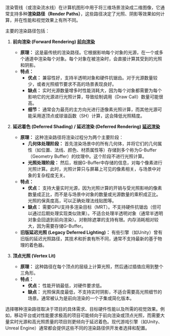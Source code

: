 渲染管线（或渲染流水线）在计算机图形中用于将三维场景渲染成二维图像，它通常支持多种**渲染路径（Render Paths）**，这些路径决定了光照、阴影等效果如何计算，并在性能和视觉效果上有所不同。

主要的渲染路径包括：

1. **前向渲染 (Forward Rendering) [前向渲染](前向渲染.md)**
    
    - **原理：** 这是最传统的渲染路径。它根据影响每个对象的光源，在一个或多个通道中渲染每个对象。每个对象在被渲染时，会直接计算其受到的光照和阴影。
    - **特点：**
        - **优点：** 兼容性好，支持半透明对象和硬件抗锯齿。对于光源数量较少，或者光照细节要求不高的场景表现良好。
        - **缺点：** 实时光源数量增多时性能消耗大，因为每个对象都需要为每个影响它的光源进行光照计算，导致绘制调用（Draw Call）数量可能很高。
        - **细节：** 通常会为最亮的主方向光进行逐像素光照计算，而其他光源可能采用逐顶点或球谐函数（SH）计算，这会降低光照精度。
2. **延迟着色 (Deferred Shading) / 延迟渲染 (Deferred Rendering) [延迟渲染](延迟渲染.md)**
    
    - **原理：** 这种渲染路径将渲染过程分为两个主要阶段：
        - **几何体处理阶段：** 首先渲染场景中的所有几何体，并将它们的几何属性（如位置、法线、颜色、材质属性等）存储到多个称为G-Buffer（Geometry Buffer）的纹理中。这个阶段不进行光照计算。
        - **光照处理阶段：** 然后，根据G-Buffer中存储的信息，对每个像素进行光照计算。此时，光照计算只与屏幕上可见的像素相关，与场景中对象的复杂程度无关。
    - **特点：**
        - **优点：** 支持大量实时光源，因为光照计算的开销与受光照影响的像素数量成正比，而不是与场景中对象的数量或光源数量的乘积成正比。光照的保真度高，可以正确处理法线贴图等。
        - **缺点：** 需要GPU支持多渲染目标（MRT）。不支持硬件抗锯齿（但可以通过后期处理实现类似效果）。不适合处理半透明对象（通常半透明对象会回退到前向渲染）。对剔除遮罩的支持有限。内存消耗相对较大，因为需要存储G-Buffer。
    - **旧版延迟光照 (Legacy Deferred Lighting)：** 有些引擎（如Unity）曾有旧版的延迟光照路径，其技术和折衷有所不同，通常不支持最新的基于物理的着色器。
3. **顶点光照 (Vertex Lit)**
    
    - **原理：** 这种路径在每个顶点的层级上计算光照，然后通过插值应用到整个三角形。
    - **特点：**
        - **优点：** 性能开销最低，对硬件要求低。
        - **缺点：** 光照保真度最低，不支持实时阴影，不适合需要高光照细节的场景。通常被认为是前向渲染的一个子集或简化版本。

选择哪种渲染路径取决于项目的具体需求、目标硬件性能以及所需的视觉效果。例如，移动平台或对性能要求极高的项目可能倾向于前向渲染或顶点光照，而需要大量实时光源和高光照质量的项目则更倾向于延迟着色。现代游戏引擎（如Unity、Unreal Engine）通常都会提供这些不同的渲染路径供开发者选择和配置。
